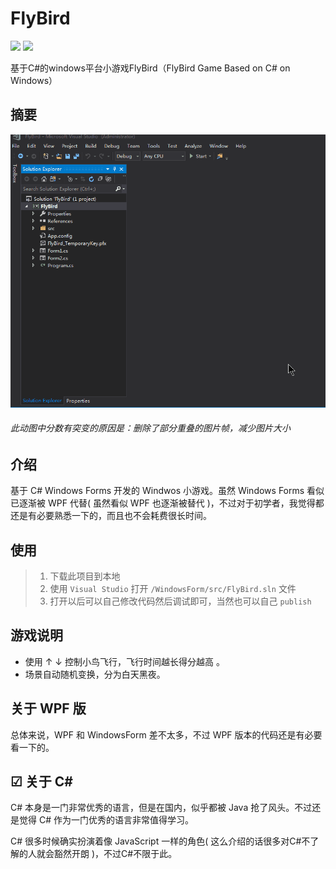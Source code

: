 # FlyBird

<p align="left">
<img src="https://img.shields.io/badge/language-CSharp-red.svg">
<img src="https://img.shields.io/badge/license-MIT-black.svg">
</p>

基于C#的windows平台小游戏FlyBird（FlyBird Game Based on C# on Windows）

## 摘要

<img src="./extra/images/logo.gif" width="620">

###### 此动图中分数有突变的原因是：删除了部分重叠的图片帧，减少图片大小

## 介绍

基于 C# Windows Forms 开发的 Windwos 小游戏。虽然 Windows Forms 看似已逐渐被 WPF 代替( 虽然看似 WPF 也逐渐被替代 )，不过对于初学者，我觉得都还是有必要熟悉一下的，而且也不会耗费很长时间。

## 使用

> 1. 下载此项目到本地
> 2. 使用 ```Visual Studio``` 打开 ```/WindowsForm/src/FlyBird.sln``` 文件
> 3. 打开以后可以自己修改代码然后调试即可，当然也可以自己 ```publish```

## 游戏说明

- 使用 ↑ ↓ 控制小鸟飞行，飞行时间越长得分越高 。
- 场景自动随机变换，分为白天黑夜。

## 关于 WPF 版

总体来说，WPF 和 WindowsForm 差不太多，不过 WPF 版本的代码还是有必要看一下的。

## ☑ 关于 C\#

C# 本身是一门非常优秀的语言，但是在国内，似乎都被 Java 抢了风头。不过还是觉得 C# 作为一门优秀的语言非常值得学习。

C# 很多时候确实扮演着像 JavaScript 一样的角色( 这么介绍的话很多对C#不了解的人就会豁然开朗 )，不过C#不限于此。